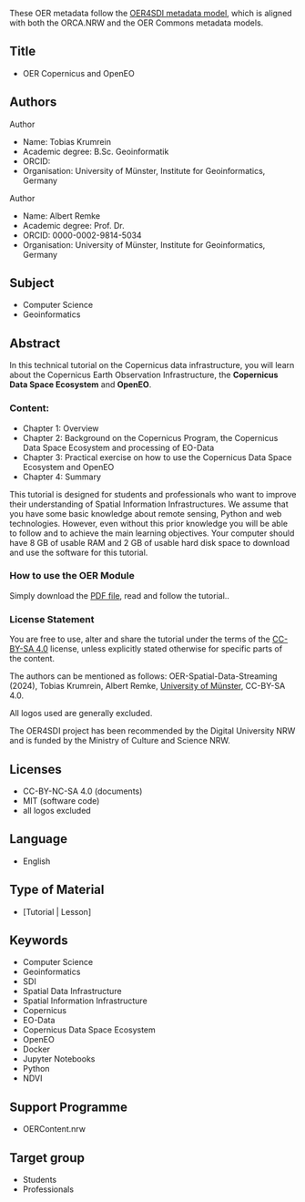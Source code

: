 These OER metadata follow the [OER4SDI metadata model](https://github.com/oer4sdi/Metadata-Model), which is aligned with both the ORCA.NRW and the OER Commons metadata models.

## Title
* OER Copernicus and OpenEO

## Authors

Author
* Name: Tobias Krumrein
* Academic degree: B.Sc. Geoinformatik
* ORCID: 
* Organisation: University of Münster, Institute for Geoinformatics, Germany

Author
* Name: Albert Remke
* Academic degree: Prof. Dr.
* ORCID: 0000-0002-9814-5034
* Organisation: University of Münster, Institute for Geoinformatics, Germany

## Subject
* Computer Science
* Geoinformatics

## Abstract

In this technical tutorial on the Copernicus data infrastructure, you will learn about the Copernicus Earth Observation Infrastructure, the **Copernicus Data Space Ecosystem** and **OpenEO**. 

### Content:
* Chapter 1: Overview
* Chapter 2: Background on the Copernicus Program, the Copernicus Data Space Ecosystem and processing of EO-Data
* Chapter 3: Practical exercise on how to use the Copernicus Data Space Ecosystem and OpenEO
* Chapter 4: Summary

This tutorial is designed for students and professionals who want to improve their understanding of Spatial Information Infrastructures. We assume that you have some basic knowledge about remote sensing, Python and web technologies. However, even without this prior knowledge you will be able to follow and to achieve the main learning objectives. Your computer should have 8 GB of usable RAM and 2 GB of usable hard disk space to download and use the software for this tutorial. 

### How to use the OER Module

Simply download the [PDF file](\docs\OER-CopernicusAndOpenEO.pdf), read and follow the tutorial..

### License Statement

You are free to use, alter and share the tutorial under the terms of the [CC-BY-SA 4.0](https://creativecommons.org/licenses/by-sa/4.0/legalcode) license, unless explicitly stated otherwise for specific parts of the content. 

The authors can be mentioned as follows: OER-Spatial-Data-Streaming (2024), Tobias Krumrein, Albert Remke, [University of Münster](www.uni-muenster.de), CC-BY-SA 4.0. 

All logos used are generally excluded.

The OER4SDI project has been recommended by the Digital University NRW and is funded by the Ministry of Culture and Science NRW.

## Licenses

* CC-BY-NC-SA 4.0 (documents)
* MIT (software code)
* all logos excluded

## Language

* English

## Type of Material

* [Tutorial | Lesson]

## Keywords

* Computer Science
* Geoinformatics
* SDI
* Spatial Data Infrastructure
* Spatial Information Infrastructure
* Copernicus
* EO-Data
* Copernicus Data Space Ecosystem
* OpenEO
* Docker
* Jupyter Notebooks
* Python
* NDVI

## Support Programme
* OERContent.nrw

## Target group
* Students
* Professionals 
